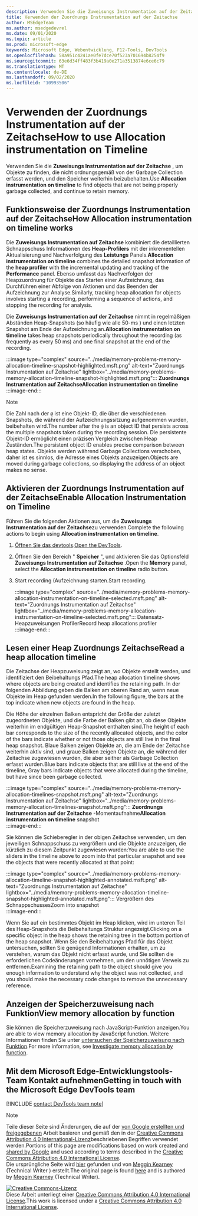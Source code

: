 ```yaml
---
description: Verwenden Sie die Zuweisungs Instrumentation auf der Zeitachse, um Objekte zu finden, die nicht ordnungsgemäß von der Garbage Collection erfasst werden, und den Speicher weiterhin beizubehalten.
title: Verwenden der Zuordnungs Instrumentation auf der Zeitachse
author: MSEdgeTeam
ms.author: msedgedevrel
ms.date: 09/01/2020
ms.topic: article
ms.prod: microsoft-edge
keywords: Microsoft Edge, Webentwicklung, F12-Tools, DevTools
ms.openlocfilehash: 58a951c4241ae0fe7dce70f523a701694b8254f9
ms.sourcegitcommit: 63e6d34ff483f3b419a0e271a3513874e6ce6c79
ms.translationtype: MT
ms.contentlocale: de-DE
ms.lasthandoff: 09/02/2020
ms.locfileid: "10993506"
---
```

<!-- Copyright Meggin Kearney 

   Licensed under the Apache License, Version 2.0 (the "License");
   you may not use this file except in compliance with the License.
   You may obtain a copy of the License at

       https://www.apache.org/licenses/LICENSE-2.0

   Unless required by applicable law or agreed to in writing, software
   distributed under the License is distributed on an "AS IS" BASIS,
   WITHOUT WARRANTIES OR CONDITIONS OF ANY KIND, either express or implied.
   See the License for the specific language governing permissions and
   limitations under the License. -->

# <span data-ttu-id="458d3-104">Verwenden der Zuordnungs Instrumentation auf der Zeitachse</span><span class="sxs-lookup"><span data-stu-id="458d3-104">How to use Allocation instrumentation on Timeline</span></span>  

<span data-ttu-id="458d3-105">Verwenden Sie die **Zuweisungs Instrumentation auf der Zeitachse** , um Objekte zu finden, die nicht ordnungsgemäß von der Garbage Collection erfasst werden, und den Speicher weiterhin beizubehalten.</span><span class="sxs-lookup"><span data-stu-id="458d3-105">Use **Allocation instrumentation on timeline** to find objects that are not being properly garbage collected, and continue to retain memory.</span></span>  

## <span data-ttu-id="458d3-106">Funktionsweise der Zuordnungs Instrumentation auf der Zeitachse</span><span class="sxs-lookup"><span data-stu-id="458d3-106">How Allocation instrumentation on timeline works</span></span>  

<span data-ttu-id="458d3-107">Die **Zuweisungs Instrumentation auf Zeitachse** kombiniert die detaillierten Schnappschuss Informationen des **Heap-Profilers** mit der inkrementellen Aktualisierung und Nachverfolgung des **Leistungs** Panels.</span><span class="sxs-lookup"><span data-stu-id="458d3-107">**Allocation instrumentation on timeline** combines the detailed snapshot information of the **heap profiler** with the incremental updating and tracking of the **Performance** panel.</span></span>  <span data-ttu-id="458d3-108">Ebenso umfasst das Nachverfolgen der Heapzuordnung für Objekte das Starten einer Aufzeichnung, das Durchführen einer Abfolge von Aktionen und das Beenden der Aufzeichnung zur Analyse.</span><span class="sxs-lookup"><span data-stu-id="458d3-108">Similarly, tracking heap allocation for objects involves starting a recording, performing a sequence of actions, and stopping the recording for analysis.</span></span>  

<!--todo: add profile memory problems (heap profiler) section when available  -->  
<!--todo: add profile evaluate performance (Performance panel) section when available  -->  

<span data-ttu-id="458d3-109">Die **Zuweisungs Instrumentation auf der Zeitachse** nimmt in regelmäßigen Abständen Heap-Snapshots (so häufig wie alle 50-ms \) und einen letzten Snapshot am Ende der Aufzeichnung an.</span><span class="sxs-lookup"><span data-stu-id="458d3-109">**Allocation instrumentation on timeline** takes heap snapshots periodically throughout the recording \(as frequently as every 50 ms\) and one final snapshot at the end of the recording.</span></span>  

:::image type="complex" source="../media/memory-problems-memory-allocation-timeline-snapshot-highlighted.msft.png" alt-text="Zuordnungs Instrumentation auf Zeitachse" lightbox="../media/memory-problems-memory-allocation-timeline-snapshot-highlighted.msft.png":::
   **<span data-ttu-id="458d3-111">Zuordnungs Instrumentation auf Zeitachse</span><span class="sxs-lookup"><span data-stu-id="458d3-111">Allocation instrumentation on timeline</span></span>**  
:::image-end:::  

> [!NOTE]
> <span data-ttu-id="458d3-112">Die Zahl nach der `@` ist eine Objekt-ID, die über die verschiedenen Snapshots, die während der Aufzeichnungssitzung aufgenommen wurden, beibehalten wird.</span><span class="sxs-lookup"><span data-stu-id="458d3-112">The number after the `@` is an object ID that persists across the multiple snapshots taken during the recording session.</span></span>  <span data-ttu-id="458d3-113">Die persistente Objekt-ID ermöglicht einen präzisen Vergleich zwischen Heap Zuständen.</span><span class="sxs-lookup"><span data-stu-id="458d3-113">The persistent object ID enables precise comparison between heap states.</span></span>  <span data-ttu-id="458d3-114">Objekte werden während Garbage Collections verschoben, daher ist es sinnlos, die Adresse eines Objekts anzuzeigen.</span><span class="sxs-lookup"><span data-stu-id="458d3-114">Objects are moved during garbage collections, so displaying the address of an object makes no sense.</span></span>  

## <span data-ttu-id="458d3-115">Aktivieren der Zuordnungs Instrumentation auf der Zeitachse</span><span class="sxs-lookup"><span data-stu-id="458d3-115">Enable Allocation Instrumentation on Timeline</span></span>  

<span data-ttu-id="458d3-116">Führen Sie die folgenden Aktionen aus, um die **Zuweisungs Instrumentation auf der Zeitachse**zu verwenden.</span><span class="sxs-lookup"><span data-stu-id="458d3-116">Complete the following actions to begin using **Allocation instrumentation on timeline**.</span></span>  

1.  <span data-ttu-id="458d3-117">[Öffnen Sie das devtools][DevtoolsOpenIndex].</span><span class="sxs-lookup"><span data-stu-id="458d3-117">[Open the DevTools][DevtoolsOpenIndex].</span></span>  
1.  <span data-ttu-id="458d3-118">Öffnen Sie den Bereich " **Speicher** ", und aktivieren Sie das Optionsfeld **Zuweisungs Instrumentation auf Zeitachse** .</span><span class="sxs-lookup"><span data-stu-id="458d3-118">Open the **Memory** panel, select the **Allocation instrumentation on timeline** radio button.</span></span>  
1.  <span data-ttu-id="458d3-119">Start recording (Aufzeichnung starten.</span><span class="sxs-lookup"><span data-stu-id="458d3-119">Start recording.</span></span>  
    
    :::image type="complex" source="../media/memory-problems-memory-allocation-instrumentation-on-timeline-selected.msft.png" alt-text="Zuordnungs Instrumentation auf Zeitachse" lightbox="../media/memory-problems-memory-allocation-instrumentation-on-timeline-selected.msft.png":::
       <span data-ttu-id="458d3-121">Datensatz-Heapzuweisungen Profiler</span><span class="sxs-lookup"><span data-stu-id="458d3-121">Record heap allocations profiler</span></span>  
    :::image-end:::  
    
## <span data-ttu-id="458d3-122">Lesen einer Heap Zuordnungs Zeitachse</span><span class="sxs-lookup"><span data-stu-id="458d3-122">Read a heap allocation timeline</span></span>  

<span data-ttu-id="458d3-123">Die Zeitachse der Heapzuweisung zeigt an, wo Objekte erstellt werden, und identifiziert den Beibehaltungs Pfad.</span><span class="sxs-lookup"><span data-stu-id="458d3-123">The heap allocation timeline shows where objects are being created and identifies the retaining path.</span></span>  <span data-ttu-id="458d3-124">In der folgenden Abbildung geben die Balken am oberen Rand an, wenn neue Objekte im Heap gefunden werden.</span><span class="sxs-lookup"><span data-stu-id="458d3-124">In the following figure, the bars at the top indicate when new objects are found in the heap.</span></span>  

<span data-ttu-id="458d3-125">Die Höhe der einzelnen Balken entspricht der Größe der zuletzt zugeordneten Objekte, und die Farbe der Balken gibt an, ob diese Objekte weiterhin im endgültigen Heap-Snapshot enthalten sind.</span><span class="sxs-lookup"><span data-stu-id="458d3-125">The height of each bar corresponds to the size of the recently allocated objects, and the color of the bars indicate whether or not those objects are still live in the final heap snapshot.</span></span>  <span data-ttu-id="458d3-126">Blaue Balken zeigen Objekte an, die am Ende der Zeitachse weiterhin aktiv sind, und graue Balken zeigen Objekte an, die während der Zeitachse zugewiesen wurden, die aber seither als Garbage Collection erfasst wurden.</span><span class="sxs-lookup"><span data-stu-id="458d3-126">Blue bars indicate objects that are still live at the end of the timeline, Gray bars indicate objects that were allocated during the timeline, but have since been garbage collected.</span></span>  

:::image type="complex" source="../media/memory-problems-memory-allocation-timelines-snapshot.msft.png" alt-text="Zuordnungs Instrumentation auf Zeitachse" lightbox="../media/memory-problems-memory-allocation-timelines-snapshot.msft.png":::
   <span data-ttu-id="458d3-128">**Zuordnungs Instrumentation auf der Zeitachse** -Momentaufnahme</span><span class="sxs-lookup"><span data-stu-id="458d3-128">**Allocation instrumentation on timeline** snapshot</span></span>  
:::image-end:::  

<!--In the following figure, an action was performed 3 times.  The sample program caches five objects, so the last five blue bars are expected.  But the left-most blue bar indicates a potential problem.  -->  
<!--todo: redo figure 4 with multiple click actions  -->  

<span data-ttu-id="458d3-129">Sie können die Schieberegler in der obigen Zeitachse verwenden, um den jeweiligen Schnappschuss zu vergrößern und die Objekte anzuzeigen, die kürzlich zu diesem Zeitpunkt zugewiesen wurden:</span><span class="sxs-lookup"><span data-stu-id="458d3-129">You are able to use the sliders in the timeline above to zoom into that particular snapshot and see the objects that were recently allocated at that point:</span></span>  

:::image type="complex" source="../media/memory-problems-memory-allocation-timeline-snapshot-highlighted-annotated.msft.png" alt-text="Zuordnungs Instrumentation auf Zeitachse" lightbox="../media/memory-problems-memory-allocation-timeline-snapshot-highlighted-annotated.msft.png":::
   <span data-ttu-id="458d3-131">Vergrößern des Schnappschusses</span><span class="sxs-lookup"><span data-stu-id="458d3-131">Zoom into snapshot</span></span>  
:::image-end:::  

<span data-ttu-id="458d3-132">Wenn Sie auf ein bestimmtes Objekt im Heap klicken, wird im unteren Teil des Heap-Snapshots die Beibehaltungs Struktur angezeigt.</span><span class="sxs-lookup"><span data-stu-id="458d3-132">Clicking on a specific object in the heap shows the retaining tree in the bottom portion of the heap snapshot.</span></span>  <span data-ttu-id="458d3-133">Wenn Sie den Beibehaltungs Pfad für das Objekt untersuchen, sollten Sie genügend Informationen erhalten, um zu verstehen, warum das Objekt nicht erfasst wurde, und Sie sollten die erforderlichen Codeänderungen vornehmen, um den unnötigen Verweis zu entfernen.</span><span class="sxs-lookup"><span data-stu-id="458d3-133">Examining the retaining path to the object should give you enough information to understand why the object was not collected, and you should make the necessary code changes to remove the unnecessary reference.</span></span>  

## <span data-ttu-id="458d3-134">Anzeigen der Speicherzuweisung nach Funktion</span><span class="sxs-lookup"><span data-stu-id="458d3-134">View memory allocation by function</span></span>  

<span data-ttu-id="458d3-135">Sie können die Speicherzuweisung nach JavaScript-Funktion anzeigen.</span><span class="sxs-lookup"><span data-stu-id="458d3-135">You are able to view memory allocation by JavaScript function.</span></span>  <span data-ttu-id="458d3-136">Weitere Informationen finden Sie unter [untersuchen der Speicherzuweisung nach Funktion][DevtoolsMemoryProblemsIndexInvestigateMemoryAllocationFunction].</span><span class="sxs-lookup"><span data-stu-id="458d3-136">For more information, see [Investigate memory allocation by function][DevtoolsMemoryProblemsIndexInvestigateMemoryAllocationFunction].</span></span>  

## <span data-ttu-id="458d3-137">Mit dem Microsoft Edge-Entwicklungstools-Team Kontakt aufnehmen</span><span class="sxs-lookup"><span data-stu-id="458d3-137">Getting in touch with the Microsoft Edge DevTools team</span></span>  

[!INCLUDE [contact DevTools team note](../includes/contact-devtools-team-note.md)]  

<!-- links -->  

[DevToolsOpenIndex]: ../open.md "Öffnen Sie Microsoft Edge (Chrom) devtools | Microsoft docs"
[DevtoolsMemoryProblemsIndexInvestigateMemoryAllocationFunction]: ./index.md#investigate-memory-allocation-by-function "Untersuchen der Speicherzuweisung nach Funktion – beheben von Speicherproblemen | Microsoft docs"  

<!--[HeapProfiler]: ./heap-snapshots.md "How to Record Heap Snapshots"  -->  
<!--[PerformancePanel]: ../profile/evaluate-performance/timeline-tool ""  -->  

[MicrosoftEdgeChannel]: https://www.microsoftedgeinsider.com/download "Herunterladen eines Microsoft Edge-Kanals"  

> [!NOTE]
> <span data-ttu-id="458d3-141">Teile dieser Seite sind Änderungen, die auf der [von Google erstellten und freigegebenen][GoogleSitePolicies] Arbeit basieren und gemäß den in der [Creative Commons Attribution 4,0 International-Lizenz][CCA4IL]beschriebenen Begriffen verwendet werden.</span><span class="sxs-lookup"><span data-stu-id="458d3-141">Portions of this page are modifications based on work created and [shared by Google][GoogleSitePolicies] and used according to terms described in the [Creative Commons Attribution 4.0 International License][CCA4IL].</span></span>  
> <span data-ttu-id="458d3-142">Die ursprüngliche Seite wird [hier](https://developers.google.com/web/tools/chrome-devtools/memory-problems/allocation-profiler) gefunden und von [Meggin Kearney][MegginKearney] (Technical Writer \) erstellt.</span><span class="sxs-lookup"><span data-stu-id="458d3-142">The original page is found [here](https://developers.google.com/web/tools/chrome-devtools/memory-problems/allocation-profiler) and is authored by [Meggin Kearney][MegginKearney] \(Technical Writer\).</span></span>  

[![Creative Commons-Lizenz][CCby4Image]][CCA4IL]  
<span data-ttu-id="458d3-144">Diese Arbeit unterliegt einer [Creative Commons Attribution 4.0 International License][CCA4IL].</span><span class="sxs-lookup"><span data-stu-id="458d3-144">This work is licensed under a [Creative Commons Attribution 4.0 International License][CCA4IL].</span></span>  

[CCA4IL]: https://creativecommons.org/licenses/by/4.0  
[CCby4Image]: https://i.creativecommons.org/l/by/4.0/88x31.png  
[GoogleSitePolicies]: https://developers.google.com/terms/site-policies  
[KayceBasques]: https://developers.google.com/web/resources/contributors/kaycebasques  
[MegginKearney]: https://developers.google.com/web/resources/contributors/megginkearney  
